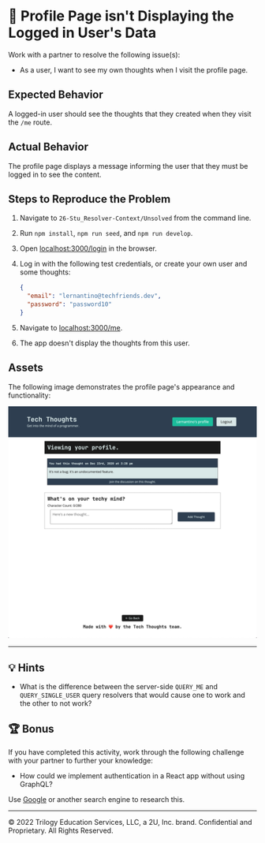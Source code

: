 # 🐛 Profile Page isn't Displaying the Logged in User's Data

Work with a partner to resolve the following issue(s):

* As a user, I want to see my own thoughts when I visit the profile page.

## Expected Behavior

A logged-in user should see the thoughts that they created when they visit the `/me` route.

## Actual Behavior

The profile page displays a message informing the user that they must be logged in to see the content.

## Steps to Reproduce the Problem

1. Navigate to `26-Stu_Resolver-Context/Unsolved` from the command line.

2. Run `npm install`, `npm run seed`, and `npm run develop`.

3. Open <localhost:3000/login> in the browser.

4. Log in with the following test credentials, or create your own user and some thoughts:

    ```json
    {
      "email": "lernantino@techfriends.dev",
      "password": "password10"
    }
    ```

5. Navigate to <localhost:3000/me>.

6. The app doesn't display the thoughts from this user.

## Assets

The following image demonstrates the profile page's appearance and functionality:

![The logged-in user's profile page displays thoughts that they've created and a form to create more thoughts.](Images/01-screenshot.png)

---

## 💡 Hints

* What is the difference between the server-side `QUERY_ME` and `QUERY_SINGLE_USER` query resolvers that would cause one to work and the other to not work?

## 🏆 Bonus

If you have completed this activity, work through the following challenge with your partner to further your knowledge:

* How could we implement authentication in a React app without using GraphQL?

Use [Google](https://www.google.com) or another search engine to research this.

---
© 2022 Trilogy Education Services, LLC, a 2U, Inc. brand. Confidential and Proprietary. All Rights Reserved.
